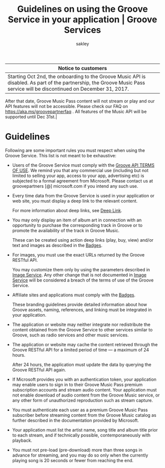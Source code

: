 ﻿---
title: Guidelines on using the Groove Service in your application | Groove Services
description: Developers must respect and follow these guidelines in any application that uses the Groove Service.
keywords: groove api, groove api guidelines, groove api faq
author: sakley
ms.assetid: d6fafbb7-2c07-cf9d-684b-74cba337a0af
---

| Notice to customers|
|----- |
|Starting Oct 2nd, the onboarding to the Groove Music API is disabled. As part of the partnership, the Groove Music Pass service will be discontinued on December 31, 2017.  
After that date, Groove Music Pass content will not stream or play and our API features will not be accessible.
Please check our FAQ on <https://aka.ms/groovepartnerfaq> . All features of the Music API will be supported until Dec 31st.|


# Guidelines
Following are some important rules you must respect when using the Groove Service. This list is not meant to be exhaustive:   

+ Users of the Groove Service must comply with the [Groove API TERMS OF USE]. We remind you that any commercial use (including but not limited to selling your app, access to your app, advertising etc) is subjected to a formal agreement from Microsoft. Please contact us at groovepartners [@] microsoft.com if you intend any such use.

+ Every time data from the Groove Service is used in your application or web site, you must display a deep link to the relevant content.

  For more information about deep links, see [Deep Link].  

+ You may only display an item of album art in connection with an opportunity to purchase the corresponding track in Groove or to promote the availability of the track in Groove Music.    

	These can be created using action deep links (play, buy, view) and/or text and images as described in the [Badges].

+ For images, you must use the exact URLs returned by the Groove RESTful API.  

	You may customize them only by using the parameters described in [Image Service]. Any other change that is not documented in [Image Service] will be considered a breach of the terms of use of the Groove Service.

+ Affiliate sites and applications must comply with the [Badges].

  These branding guidelines provide detailed information about how Groove assets, naming, references, and linking must be integrated in your application.

+ The application or website may neither integrate nor redistribute the content obtained from the Groove Service to other services similar to Groove, such as radio services and other music services.

+ The application or website may cache the content retrieved through the Groove RESTful API for a limited period of time — a maximum of 24 hours.  

  After 24 hours, the application must update the data by querying the Groove RESTful API again.

+ If Microsoft provides you with an authentication token, your application may enable users to sign in to their Groove Music Pass premium subscription accounts and stream audio content. Your application must not enable download of audio content from the Groove Music service, or any other form of unauthorized reproduction such as stream capture.  

+ You must authenticate each user as a premium Groove Music Pass subscriber before streaming content from the Groove Music catalog as further described in the documentation provided by Microsoft.

+ Your application must list the artist name, song title and album title prior to each stream, and if technically possible, contemporaneously with playback.

+ You must not pre-load (pre-download) more than three songs in advance for streaming, and you may do so only when the currently playing song is 20 seconds or fewer from reaching the end.

[Groove API TERMS OF USE]: ../Groove-API-Terms-of-Use.md
[Deep Link]: Deep-Link.md
[Badges]: Badges.md
[Image Service]: Image-Service.md

